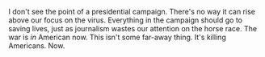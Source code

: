 I don't see the point of a presidential campaign. There's no way it can rise above our focus on the virus. Everything in the campaign should go to saving lives, just as journalism wastes our attention on the horse race. The war is <i>in</i> American now. This isn't some far-away thing. It's killing Americans. Now. 
